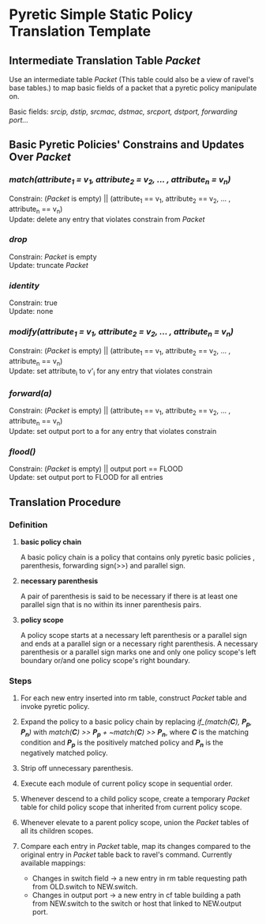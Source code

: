 # Pyretic Simple Static Policy Translation Template

## Intermediate Translation Table _Packet_

Use an intermediate table _Packet_ (This table could also be a view of ravel's base tables.) to map basic fields of a packet that a pyretic policy manipulate on.

Basic fields: _srcip, dstip, srcmac, dstmac, srcport, dstport, forwarding port..._

## Basic Pyretic Policies' Constrains and Updates Over _Packet_

### _match(attribute<sub>1</sub> = v<sub>1</sub>, attribute<sub>2</sub> = v<sub>2</sub>, ... , attribute<sub>n</sub> = v<sub>n</sub>)_

Constrain: (_Packet_ is empty) || (attribute<sub>1</sub> == v<sub>1</sub>, attribute<sub>2</sub> == v<sub>2</sub>, ... , attribute<sub>n</sub> == v<sub>n</sub>)<br />
Update: delete any entry that violates constrain from _Packet_

### _drop_

Constrain: _Packet_ is empty<br />
Update: truncate _Packet_

### _identity_

Constrain: true<br />
Update: none

### _modify(attribute<sub>1</sub> = v<sub>1</sub>, attribute<sub>2</sub> = v<sub>2</sub>, ... , attribute<sub>n</sub> = v<sub>n</sub>)_

Constrain: (_Packet_ is empty) || (attribute<sub>1</sub> == v<sub>1</sub>, attribute<sub>2</sub> == v<sub>2</sub>, ... , attribute<sub>n</sub> == v<sub>n</sub>)<br />
Update: set attribute<sub>i</sub> to v'<sub>i</sub> for any entry that violates constrain

### _forward(a)_

Constrain: (_Packet_ is empty) || (attribute<sub>1</sub> == v<sub>1</sub>, attribute<sub>2</sub> == v<sub>2</sub>, ... , attribute<sub>n</sub> == v<sub>n</sub>)<br />
Update: set output port to a for any entry that violates constrain

### _flood()_

Constrain: (_Packet_ is empty) || output port == FLOOD<br />
Update: set output port to FLOOD for all entries

## Translation Procedure

### Definition

1. **basic policy chain**

    A basic policy chain is a policy that contains only pyretic basic policies , parenthesis, forwarding sign(>>) and parallel sign.

2. **necessary parenthesis**

    A pair of parenthesis is said to be necessary if there is at least one parallel sign that is no within its inner parenthesis pairs.

3. **policy scope**

    A policy scope starts at a necessary left parenthesis or a parallel sign and ends at a parallel sign or a necessary right parenthesis. A necessary parenthesis or a parallel sign marks one and only one policy scope's left boundary or/and one policy scope's right boundary.

### Steps

1. For each new entry inserted into rm table, construct _Packet_ table and invoke pyretic policy.

2. Expand the policy to a basic policy chain by replacing _if\_(match(**C**), **P<sub>p<sub />**, **P<sub>n<sub />**)_ with _match(**C**) >> **P<sub>p<sub />** + ~match(**C**) >> **P<sub>n<sub />**_, where _**C**_ is the matching condition and _**P<sub>p<sub />**_ is the positively matched policy and _**P<sub>n<sub />**_ is the negatively matched policy.

3. Strip off unnecessary parenthesis.

4. Execute each module of current policy scope in sequential order.

5. Whenever descend to a child policy scope, create a temporary _Packet_ table for child policy scope that inherited from current policy scope.

6. Whenever elevate to a parent policy scope, union the _Packet_ tables of all its children scopes.

7. Compare each entry in _Packet_ table, map its changes compared to the original entry in _Packet_ table back to ravel's command. Currently available mappings:<br />
    * Changes in switch field -> a new entry in rm table requesting path from OLD.switch to NEW.switch.
    * Changes in output port -> a new entry in cf table building a path from NEW.switch to the switch or host that linked to NEW.output port.